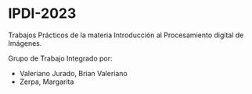# IPDI-2023
Trabajos Prácticos de la materia Introducción al Procesamiento digital de Imágenes.

Grupo de Trabajo Integrado por:
* Valeriano Jurado, Brian Valeriano
* Zerpa, Margarita
